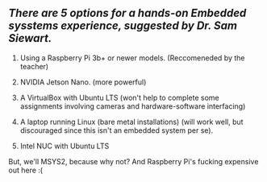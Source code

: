 ## ___There are 5 options for a hands-on Embedded sysstems experience, suggested by Dr. Sam Siewart.___

1. Using a Raspberry Pi 3b+ or newer models. (Reccomeneded by the teacher)

2. NVIDIA Jetson Nano. (more powerful)

3. A VirtualBox with Ubuntu LTS (won't help to complete some assignments involving cameras and hardware-software interfacing)

4. A laptop running Linux (bare metal installations) (will work well, but discouraged since this isn't an embedded system per se).

5. Intel NUC with Ubuntu LTS

But, we'll MSYS2, because why not? And Raspberry Pi's fucking expensive out here :(